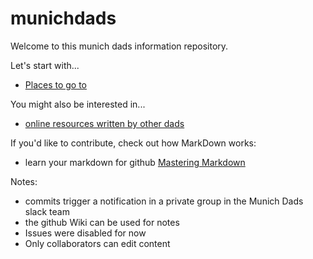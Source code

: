 # munichdads

Welcome to this munich dads information repository.

Let's start with...
* [Places to go to](https://github.com/dernorberto/munichdads/blob/master/resources.munich.md)

You might also be interested in...
* [online resources written by other dads](https://github.com/dernorberto/munichdads/blob/master/resources.online.md)

If you'd like to contribute, check out how MarkDown works:
* learn your markdown for github [Mastering Markdown](https://guides.github.com/features/mastering-markdown/)

Notes:
* commits trigger a notification in a private group in the Munich Dads slack team
* the github Wiki can be used for notes
* Issues were disabled for now
* Only collaborators can edit content
